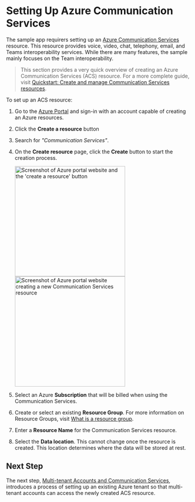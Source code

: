 # Setting Up Azure Communication Services

The sample app requirers setting up an [Azure Communication Services](https://docs.microsoft.com/en-us/azure/communication-services/overview) resource. This resource provides voice, video, chat, telephony, email, and Teams interoperability services. While there are many features, the sample mainly focuses on the Team interoperability. 

>This section provides a very quick overview of creating an Azure Communication Services (ACS) resource. For a more complete guide, visit [Quickstart: Create and manage Communication Services resources](https://docs.microsoft.com/en-us/azure/communication-services/quickstarts/create-communication-resource?tabs=windows&pivots=platform-azp).

To set up an ACS resource:

1. Go to the [Azure Portal](http://portal.azure.com) and sign-in with an account capable of creating an Azure resources.  
   
2. Click the **Create a resource** button   

3. Search for *"Communication Services"*. 
   
4. On the **Create resource** page, click the **Create** button to start the creation process. 
   
    <img src="./images/image-400-acs-setup.png" alt="Screenshot of Azure portal website and the 'create a resource' button" style="height:300px"/>
    <img src="./images/image-401-acs-setup.png" alt="Screenshot of Azure portal website creating a new Communication Services  resource" style="height:300px"/>

5. Select an Azure **Subscription** that will be billed when using the Communication Services.
   
6. Create or select an existing **Resource Group**. For more information on Resource Groups, visit [What is a resource group](https://learn.microsoft.com/en-us/azure/azure-resource-manager/management/manage-resource-groups-portal#what-is-a-resource-group).
   
7. Enter a **Resource Name** for the Communication Services resource.

8. Select the **Data location**. This cannot change once the resource is created. This location determines where the data will be stored at rest.

## Next Step
The next step, [Multi-tenant Accounts and Communication Services](./azure-function-setup-1.md#multi-tenant-accounts-and-communication-services),  introduces a process of setting up an existing Azure tenant so that multi-tenant accounts can access the newly created ACS resource.